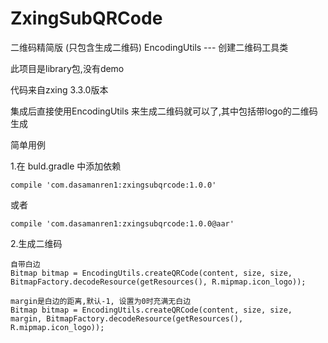 # ZxingSubQRCode

二维码精简版 (只包含生成二维码)
EncodingUtils --- 创建二维码工具类

此项目是library包,没有demo

代码来自zxing 3.3.0版本

集成后直接使用EncodingUtils 来生成二维码就可以了,其中包括带logo的二维码生成

简单用例

1.在 buld.gradle 中添加依赖
```
compile 'com.dasamanren1:zxingsubqrcode:1.0.0'
```
或者
```
compile 'com.dasamanren1:zxingsubqrcode:1.0.0@aar'
```
2.生成二维码
```
自带白边
Bitmap bitmap = EncodingUtils.createQRCode(content, size, size, BitmapFactory.decodeResource(getResources(), R.mipmap.icon_logo));

margin是白边的距离,默认-1, 设置为0时充满无白边
Bitmap bitmap = EncodingUtils.createQRCode(content, size, size, margin, BitmapFactory.decodeResource(getResources(), R.mipmap.icon_logo));
```
